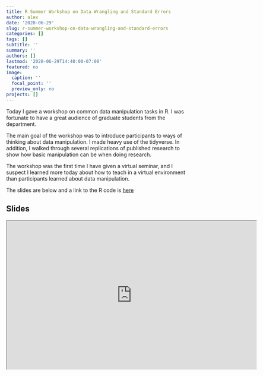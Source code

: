 ```yaml
---
title: R Summer Workshop on Data Wrangling and Standard Errors
author: alex
date: '2020-06-29'
slug: r-summer-workshop-on-data-wrangling-and-standard-errors
categories: []
tags: []
subtitle: ''
summary: ''
authors: []
lastmod: '2020-06-29T14:40:00-07:00'
featured: no
image:
  caption: ''
  focal_point: ''
  preview_only: no
projects: []
---
```


Today I gave a workshop on common data manipulation tasks in R. I was fortunate to have a great audience of graduate students from the department. 

The main goal of the workshop was to introduce participants to ways of thinking about data manipulation. I made heavy use of the tidyverse. In addition, I walked through several replications of published research to show how basic manipulation can be when doing research. 

The workshop was the first time I have given a virtual seminar, and I suspect I learned more today about how to teach in a virtual environment than participants learned about data manipulation. 

The slides are below and a link to the R code is [here](https://github.com/asteves/ircp_workshops/tree/master/Workshop1)

## Slides 

<iframe src="https://alexstephenson.me/slides/dataWrangling101.html#1" width="672" height="400px"></iframe>
